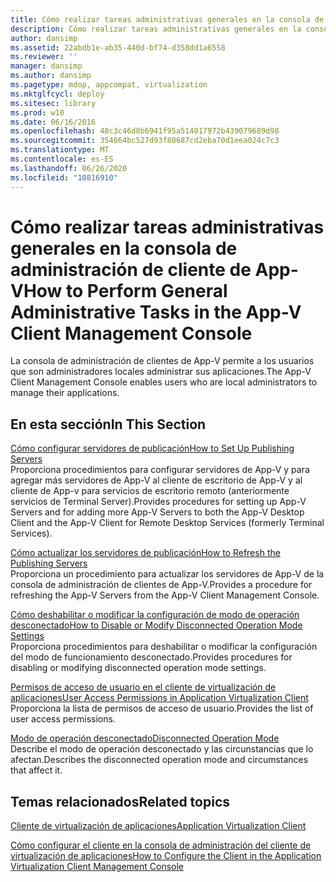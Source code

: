 ```yaml
---
title: Cómo realizar tareas administrativas generales en la consola de administración de cliente de App-V
description: Cómo realizar tareas administrativas generales en la consola de administración de cliente de App-V
author: dansimp
ms.assetid: 22abdb1e-ab35-440d-bf74-d358dd1a6558
ms.reviewer: ''
manager: dansimp
ms.author: dansimp
ms.pagetype: mdop, appcompat, virtualization
ms.mktglfcycl: deploy
ms.sitesec: library
ms.prod: w10
ms.date: 06/16/2016
ms.openlocfilehash: 48c3c46d8b6941f95a514017972b439079689d98
ms.sourcegitcommit: 354664bc527d93f80687cd2eba70d1eea024c7c3
ms.translationtype: MT
ms.contentlocale: es-ES
ms.lasthandoff: 06/26/2020
ms.locfileid: "10816910"
---
```

# <span data-ttu-id="0d2d5-103">Cómo realizar tareas administrativas generales en la consola de administración de cliente de App-V</span><span class="sxs-lookup"><span data-stu-id="0d2d5-103">How to Perform General Administrative Tasks in the App-V Client Management Console</span></span>


<span data-ttu-id="0d2d5-104">La consola de administración de clientes de App-V permite a los usuarios que son administradores locales administrar sus aplicaciones.</span><span class="sxs-lookup"><span data-stu-id="0d2d5-104">The App-V Client Management Console enables users who are local administrators to manage their applications.</span></span>

## <span data-ttu-id="0d2d5-105">En esta sección</span><span class="sxs-lookup"><span data-stu-id="0d2d5-105">In This Section</span></span>


<a href="" id="how-to-set-up-publishing-servers"></a>[<span data-ttu-id="0d2d5-106">Cómo configurar servidores de publicación</span><span class="sxs-lookup"><span data-stu-id="0d2d5-106">How to Set Up Publishing Servers</span></span>](how-to-set-up-publishing-servers.md)  
<span data-ttu-id="0d2d5-107">Proporciona procedimientos para configurar servidores de App-V y para agregar más servidores de App-V al cliente de escritorio de App-V y al cliente de App-v para servicios de escritorio remoto (anteriormente servicios de Terminal Server).</span><span class="sxs-lookup"><span data-stu-id="0d2d5-107">Provides procedures for setting up App-V Servers and for adding more App-V Servers to both the App-V Desktop Client and the App-V Client for Remote Desktop Services (formerly Terminal Services).</span></span>

<a href="" id="how-to-refresh-the-publishing-servers"></a>[<span data-ttu-id="0d2d5-108">Cómo actualizar los servidores de publicación</span><span class="sxs-lookup"><span data-stu-id="0d2d5-108">How to Refresh the Publishing Servers</span></span>](how-to-refresh-the-publishing-servers.md)  
<span data-ttu-id="0d2d5-109">Proporciona un procedimiento para actualizar los servidores de App-V de la consola de administración de clientes de App-V.</span><span class="sxs-lookup"><span data-stu-id="0d2d5-109">Provides a procedure for refreshing the App-V Servers from the App-V Client Management Console.</span></span>

<a href="" id="how-to-disable-or-modify-disconnected-operation-mode-settings"></a>[<span data-ttu-id="0d2d5-110">Cómo deshabilitar o modificar la configuración de modo de operación desconectado</span><span class="sxs-lookup"><span data-stu-id="0d2d5-110">How to Disable or Modify Disconnected Operation Mode Settings</span></span>](how-to-disable-or-modify-disconnected-operation-mode-settings.md)  
<span data-ttu-id="0d2d5-111">Proporciona procedimientos para deshabilitar o modificar la configuración del modo de funcionamiento desconectado.</span><span class="sxs-lookup"><span data-stu-id="0d2d5-111">Provides procedures for disabling or modifying disconnected operation mode settings.</span></span>

<a href="" id="user-access-permissions-in-application-virtualization-client"></a>[<span data-ttu-id="0d2d5-112">Permisos de acceso de usuario en el cliente de virtualización de aplicaciones</span><span class="sxs-lookup"><span data-stu-id="0d2d5-112">User Access Permissions in Application Virtualization Client</span></span>](user-access-permissions-in-application-virtualization-client.md)  
<span data-ttu-id="0d2d5-113">Proporciona la lista de permisos de acceso de usuario.</span><span class="sxs-lookup"><span data-stu-id="0d2d5-113">Provides the list of user access permissions.</span></span>

<a href="" id="disconnected-operation-mode"></a>[<span data-ttu-id="0d2d5-114">Modo de operación desconectado</span><span class="sxs-lookup"><span data-stu-id="0d2d5-114">Disconnected Operation Mode</span></span>](disconnected-operation-mode.md)  
<span data-ttu-id="0d2d5-115">Describe el modo de operación desconectado y las circunstancias que lo afectan.</span><span class="sxs-lookup"><span data-stu-id="0d2d5-115">Describes the disconnected operation mode and circumstances that affect it.</span></span>

## <span data-ttu-id="0d2d5-116">Temas relacionados</span><span class="sxs-lookup"><span data-stu-id="0d2d5-116">Related topics</span></span>


[<span data-ttu-id="0d2d5-117">Cliente de virtualización de aplicaciones</span><span class="sxs-lookup"><span data-stu-id="0d2d5-117">Application Virtualization Client</span></span>](application-virtualization-client.md)

[<span data-ttu-id="0d2d5-118">Cómo configurar el cliente en la consola de administración del cliente de virtualización de aplicaciones</span><span class="sxs-lookup"><span data-stu-id="0d2d5-118">How to Configure the Client in the Application Virtualization Client Management Console</span></span>](how-to-configure-the-client-in-the-application-virtualization-client-management-console.md)

 

 





